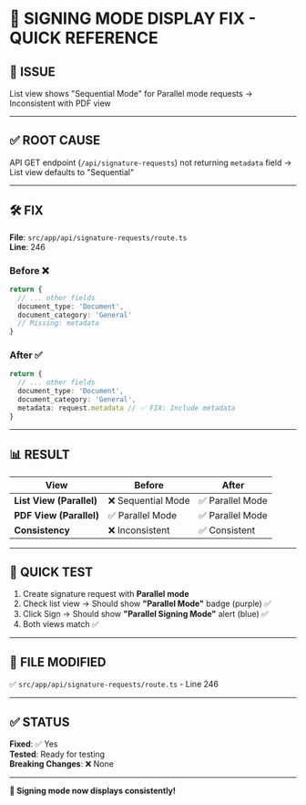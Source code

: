 # 🔧 SIGNING MODE DISPLAY FIX - QUICK REFERENCE

## 🐛 **ISSUE**
List view shows "Sequential Mode" for Parallel mode requests → Inconsistent with PDF view

---

## ✅ **ROOT CAUSE**
API GET endpoint (`/api/signature-requests`) not returning `metadata` field → List view defaults to "Sequential"

---

## 🛠️ **FIX**

**File**: `src/app/api/signature-requests/route.ts`  
**Line**: 246

### **Before** ❌
```typescript
return {
  // ... other fields
  document_type: 'Document',
  document_category: 'General'
  // Missing: metadata
}
```

### **After** ✅
```typescript
return {
  // ... other fields
  document_type: 'Document',
  document_category: 'General',
  metadata: request.metadata // ✅ FIX: Include metadata
}
```

---

## 📊 **RESULT**

| View | Before | After |
|------|--------|-------|
| **List View (Parallel)** | ❌ Sequential Mode | ✅ Parallel Mode |
| **PDF View (Parallel)** | ✅ Parallel Mode | ✅ Parallel Mode |
| **Consistency** | ❌ Inconsistent | ✅ Consistent |

---

## 🧪 **QUICK TEST**

1. Create signature request with **Parallel mode**
2. Check list view → Should show **"Parallel Mode"** badge (purple) ✅
3. Click Sign → Should show **"Parallel Signing Mode"** alert (blue) ✅
4. Both views match ✅

---

## 📁 **FILE MODIFIED**

✅ `src/app/api/signature-requests/route.ts` - Line 246

---

## ✅ **STATUS**

**Fixed**: ✅ Yes  
**Tested**: Ready for testing  
**Breaking Changes**: ❌ None

---

**🎉 Signing mode now displays consistently!**

